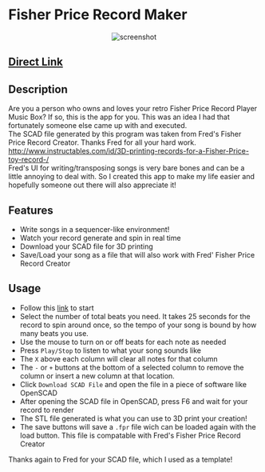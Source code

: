 # Fisher Price Record Maker
<p align='center'>
<image src='https://user-images.githubusercontent.com/90714216/211920877-1a1ac662-6124-4c8f-9a1d-8d285b54946c.png' alt="screenshot"/>
</p>

  ## [Direct Link](https://billgonzo123.github.io/Fisher-Price-Record-maker/)

 
## Description
Are you a person who owns and loves your retro Fisher Price Record Player Music Box? If so, this is the app for you. This was an idea I had that fortunately someone else came up with and executed.  
The SCAD file generated by this program was taken from Fred's Fisher Price Record Creator. Thanks Fred for all your hard work.  
 http://www.instructables.com/id/3D-printing-records-for-a-Fisher-Price-toy-record-/  
 Fred's UI for writing/transposing songs is very bare bones and can be a little annoying to deal with. So I created this app to make my life easier and hopefully someone out there will also appreciate it!
 
 ## Features
 - Write songs in a sequencer-like environment!
 - Watch your record generate and spin in real time
 - Download your SCAD file for 3D printing
 - Save/Load your song as a file that will also work with Fred' Fisher Price Record Creator
 
 ## Usage
 - Follow this [link](https://billgonzo123.github.io/Fisher-Price-Record-maker/) to start
- Select the number of total beats you need. It takes 25 seconds for the record to spin around once, so the tempo of your song is bound by how many beats you use.
- Use the mouse to turn on or off beats for each note as needed
- Press ```Play/Stop``` to listen to what your song sounds like
- The ```X``` above each column will clear all notes for that column
- The ```-``` or ```+``` buttons at the bottom of a selected column to remove the column or insert a new column at that location.
- Click ```Download SCAD File``` and open the file in a piece of software like OpenSCAD
- After opening the SCAD file in OpenSCAD, press F6 and wait for your record to render
- The STL file generated is what you can use to 3D print your creation!
- The save buttons will save a ```.fpr``` file wich can be loaded again with the load button. This file is compatable with Fred's Fisher Price Record Creator


Thanks again to Fred for your SCAD file, which I used as a template!

